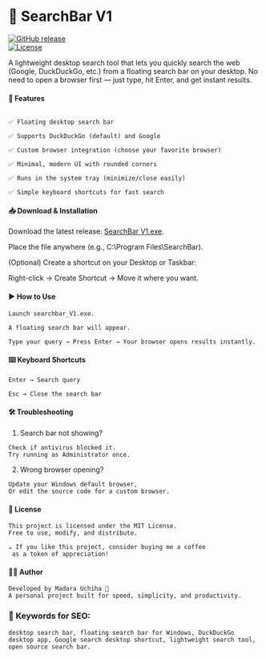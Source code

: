 # 🔎 SearchBar V1

[![GitHub release](https://img.shields.io/github/v/release/Madara-Uchiha-dev/Search_Bar?style=for-the-badge)](https://github.com/Madara-Uchiha-dev/Search_Bar/releases)   
[![License](https://img.shields.io/github/license/Madara-Uchiha-dev/Search_Bar?label=license&style=for-the-badge)](LICENSE)

A lightweight desktop search tool that lets you quickly search the web (Google, DuckDuckGo, etc.) from a floating search bar on your desktop.
No need to open a browser first — just type, hit Enter, and get instant results.

#### 🚀 Features
``` 

✅ Floating desktop search bar

✅ Supports DuckDuckGo (default) and Google

✅ Custom browser integration (choose your favorite browser)

✅ Minimal, modern UI with rounded corners

✅ Runs in the system tray (minimize/close easily)

✅ Simple keyboard shortcuts for fast search
```

#### 📥 Download & Installation

Download the latest release: [SearchBar V1.exe](https://github.com/Madara-Uchiha-dev/Search_Bar/releases/download/versions/Search_Bar.v1.exe).

Place the file anywhere (e.g., C:\Program Files\SearchBar\).

(Optional) Create a shortcut on your Desktop or Taskbar:

Right-click → Create Shortcut → Move it where you want.

#### ▶️ How to Use
```
Launch searchbar_V1.exe.

A floating search bar will appear.

Type your query → Press Enter → Your browser opens results instantly.
```
#### ⌨️ Keyboard Shortcuts
```
Enter → Search query

Esc → Close the search bar
```
#### 🛠️ Troubleshooting
1. Search bar not showing?
``` 
Check if antivirus blocked it.
Try running as Administrator once.
```
2. Wrong browser opening?
```
Update your Windows default browser,
Or edit the source code for a custom browser.
```

#### 📜 License
```
This project is licensed under the MIT License.
Free to use, modify, and distribute.

☕ If you like this project, consider buying me a coffee
 as a token of appreciation!
```
#### 👨‍💻 Author
```
Developed by Madara Uchiha 🐉
A personal project built for speed, simplicity, and productivity.
```
### 🔑 Keywords for SEO:
```
desktop search bar, floating search bar for Windows, DuckDuckGo desktop app, Google search desktop shortcut, lightweight search tool, open source search bar.
```
